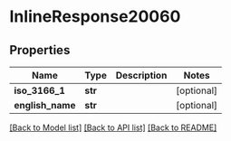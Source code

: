 # InlineResponse20060

## Properties
Name | Type | Description | Notes
------------ | ------------- | ------------- | -------------
**iso_3166_1** | **str** |  | [optional] 
**english_name** | **str** |  | [optional] 

[[Back to Model list]](../README.md#documentation-for-models) [[Back to API list]](../README.md#documentation-for-api-endpoints) [[Back to README]](../README.md)

